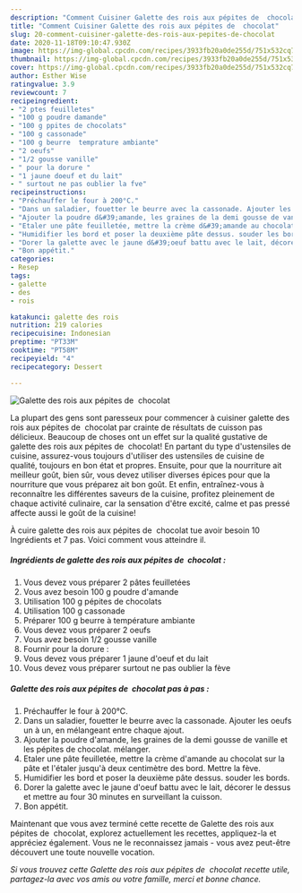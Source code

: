 ```yaml
---
description: "Comment Cuisiner Galette des rois aux pépites de  chocolat"
title: "Comment Cuisiner Galette des rois aux pépites de  chocolat"
slug: 20-comment-cuisiner-galette-des-rois-aux-pepites-de-chocolat
date: 2020-11-18T09:10:47.930Z
image: https://img-global.cpcdn.com/recipes/3933fb20a0de255d/751x532cq70/galette-des-rois-aux-pepites-de-chocolat-photo-principale-de-la-recette.jpg
thumbnail: https://img-global.cpcdn.com/recipes/3933fb20a0de255d/751x532cq70/galette-des-rois-aux-pepites-de-chocolat-photo-principale-de-la-recette.jpg
cover: https://img-global.cpcdn.com/recipes/3933fb20a0de255d/751x532cq70/galette-des-rois-aux-pepites-de-chocolat-photo-principale-de-la-recette.jpg
author: Esther Wise
ratingvalue: 3.9
reviewcount: 7
recipeingredient:
- "2 ptes feuilletes"
- "100 g poudre damande"
- "100 g ppites de chocolats"
- "100 g cassonade"
- "100 g beurre  temprature ambiante"
- "2 oeufs"
- "1/2 gousse vanille"
- " pour la dorure "
- "1 jaune doeuf et du lait"
- " surtout ne pas oublier la fve"
recipeinstructions:
- "Préchauffer le four à 200°C."
- "Dans un saladier, fouetter le beurre avec la cassonade. Ajouter les oeufs un à un, en mélangeant entre chaque ajout."
- "Ajouter la poudre d&#39;amande, les graines de la demi gousse de vanille et les pépites de chocolat. mélanger."
- "Etaler une pâte feuilletée, mettre la crème d&#39;amande au chocolat sur la pâte et l&#39;étaler jusqu&#39;à deux centimètre des bord. Mettre la fève."
- "Humidifier les bord et poser la deuxième pâte dessus. souder les bords."
- "Dorer la galette avec le jaune d&#39;oeuf battu avec le lait, décorer le dessus et mettre au four 30 minutes en surveillant la cuisson."
- "Bon appétit."
categories:
- Resep
tags:
- galette
- des
- rois

katakunci: galette des rois 
nutrition: 219 calories
recipecuisine: Indonesian
preptime: "PT33M"
cooktime: "PT58M"
recipeyield: "4"
recipecategory: Dessert

---
```



![Galette des rois aux pépites de  chocolat](https://img-global.cpcdn.com/recipes/3933fb20a0de255d/751x532cq70/galette-des-rois-aux-pepites-de-chocolat-photo-principale-de-la-recette.jpg)

La plupart des gens sont paresseux pour commencer à cuisiner galette des rois aux pépites de  chocolat par crainte de résultats de cuisson pas délicieux. Beaucoup de choses ont un effet sur la qualité gustative de galette des rois aux pépites de  chocolat! En partant du type d'ustensiles de cuisine, assurez-vous toujours d'utiliser des ustensiles de cuisine de qualité, toujours en bon état et propres. Ensuite, pour que la nourriture ait meilleur goût, bien sûr, vous devez utiliser diverses épices pour que la nourriture que vous préparez ait bon goût. Et enfin, entraînez-vous à reconnaître les différentes saveurs de la cuisine, profitez pleinement de chaque activité culinaire, car la sensation d'être excité, calme et pas pressé affecte aussi le goût de la cuisine!

<!--inarticleads1-->

À cuire galette des rois aux pépites de  chocolat tue avoir besoin 10 Ingrédients et 7 pas. Voici comment vous atteindre il.

##### Ingrédients de galette des rois aux pépites de  chocolat :

1. Vous devez vous préparer 2 pâtes feuilletées
1. Vous avez besoin 100 g poudre d&#39;amande
1. Utilisation 100 g pépites de chocolats
1. Utilisation 100 g cassonade
1. Préparer 100 g beurre à température ambiante
1. Vous devez vous préparer 2 oeufs
1. Vous avez besoin 1/2 gousse vanille
1. Fournir  pour la dorure :
1. Vous devez vous préparer 1 jaune d&#39;oeuf et du lait
1. Vous devez vous préparer  surtout ne pas oublier la fève




<!--inarticleads2-->

##### Galette des rois aux pépites de  chocolat pas à pas :

1. Préchauffer le four à 200°C.
1. Dans un saladier, fouetter le beurre avec la cassonade. Ajouter les oeufs un à un, en mélangeant entre chaque ajout.
1. Ajouter la poudre d&#39;amande, les graines de la demi gousse de vanille et les pépites de chocolat. mélanger.
1. Etaler une pâte feuilletée, mettre la crème d&#39;amande au chocolat sur la pâte et l&#39;étaler jusqu&#39;à deux centimètre des bord. Mettre la fève.
1. Humidifier les bord et poser la deuxième pâte dessus. souder les bords.
1. Dorer la galette avec le jaune d&#39;oeuf battu avec le lait, décorer le dessus et mettre au four 30 minutes en surveillant la cuisson.
1. Bon appétit.




<!--inarticleads1-->

<p>
Maintenant que vous avez terminé cette recette de Galette des rois aux pépites de  chocolat, explorez actuellement les recettes, appliquez-la et appréciez également. Vous ne le reconnaissez jamais - vous avez peut-être découvert une toute nouvelle vocation.
</p>

<p>
<i>Si vous trouvez cette Galette des rois aux pépites de  chocolat recette utile, partagez-la avec vos amis ou votre famille, merci et bonne chance.</i>
</p>
